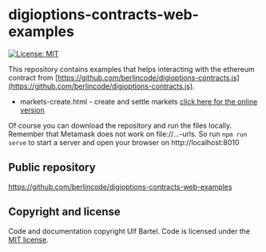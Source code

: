 digioptions-contracts-web-examples
=====================

[![License: MIT](https://img.shields.io/badge/License-MIT-yellow.svg)](https://github.com/berlincode/digioptions-contracts-web-examples/blob/master/LICENSE)

This repository contains examples that helps interacting with the ethereum contract from
[https://github.com/berlincode/digioptions-contracts.js](https://github.com/berlincode/digioptions-contracts.js).

 * markets-create.html - create and settle markets [click here for the online version](https://berlincode.github.io/digioptions-contracts-web-examples/market_create.html)

Of course you can download the repository and run the files locally. Remember that Metamask does not work on file://...-urls.
So run `npm run serve` to start a server and open your browser on http://localhost:8010

Public repository
-----------------

https://github.com/berlincode/digioptions-contracts-web-examples

Copyright and license
---------------------

Code and documentation copyright Ulf Bartel. Code is licensed under the
[MIT license](./LICENSE).
